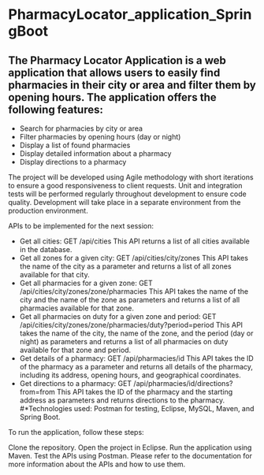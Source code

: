 # PharmacyLocator_application_SpringBoot 

## The Pharmacy Locator Application is a web application that allows users to easily find pharmacies in their city or area and filter them by opening hours. The application offers the following features:

- Search for pharmacies by city or area
- Filter pharmacies by opening hours (day or night)
- Display a list of found pharmacies
- Display detailed information about a pharmacy
- Display directions to a pharmacy

The project will be developed using Agile methodology with short iterations to ensure a good responsiveness to client requests. Unit and integration tests will be performed regularly throughout development to ensure code quality. Development will take place in a separate environment from the production environment.

APIs to be implemented for the next session:

- Get all cities:
GET /api/cities
This API returns a list of all cities available in the database.
- Get all zones for a given city:
GET /api/cities/city/zones
This API takes the name of the city as a parameter and returns a list of all zones available for that city.
- Get all pharmacies for a given zone:
GET /api/cities/city/zones/zone/pharmacies
This API takes the name of the city and the name of the zone as parameters and returns a list of all pharmacies available for that zone.
- Get all pharmacies on duty for a given zone and period:
GET /api/cities/city/zones/zone/pharmacies/duty?period=period
This API takes the name of the city, the name of the zone, and the period (day or night) as parameters and returns a list of all pharmacies on duty available for that zone and period.
- Get details of a pharmacy:
GET /api/pharmacies/id
This API takes the ID of the pharmacy as a parameter and returns all details of the pharmacy, including its address, opening hours, and geographical coordinates.
- Get directions to a pharmacy:
GET /api/pharmacies/id/directions?from=from
This API takes the ID of the pharmacy and the starting address as parameters and returns directions to the pharmacy.
#*Technologies used: Postman for testing, Eclipse, MySQL, Maven, and Spring Boot.

To run the application, follow these steps:

Clone the repository.
Open the project in Eclipse.
Run the application using Maven.
Test the APIs using Postman.
Please refer to the documentation for more information about the APIs and how to use them.
